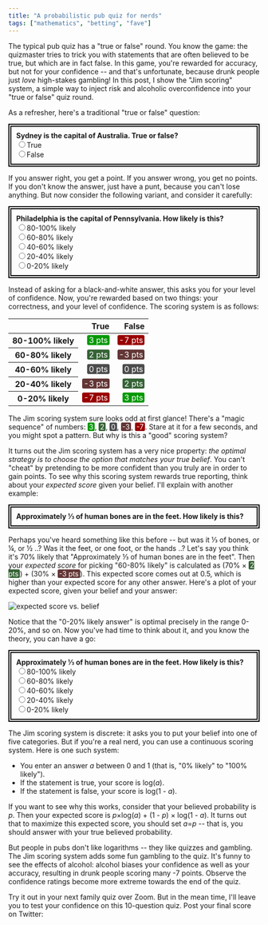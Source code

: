```yaml
---
title: "A probabilistic pub quiz for nerds"
tags: ["mathematics", "betting", "fave"]
---
```


The typical pub quiz has a "true or false" round.
You know the game:
the quizmaster tries to trick you
with statements that are often believed to be true,
but which are in fact false.
In this game,
you're rewarded for accuracy, 
but not for your confidence --
and that's unfortunate, because 
drunk people just _love_ high-stakes gambling!
In this post,
I show the "Jim scoring" system,
a simple way to inject risk and alcoholic overconfidence 
into your "true or false" quiz round.

As a refresher,
here's a traditional "true or false" question:

<div class="question-box">
  <div class="question">Sydney is the capital of Australia. True or false?</div>
  <div>
    <div><input type="radio" name="ans_traditional" id="ans_traditional_1" value="true" /><label for="ans_traditional_1">True</label><span class="score score-wrong">Wrong; it's Canberra. 0 pts.</span></div>
    <div><input type="radio" name="ans_traditional" id="ans_traditional_2" value="false" /><label for="ans_traditional_2">False</label><span class="score score-right">Right! 1 pt.</span></div>
  </div>
</div>

If you answer right, you get a point.
If you answer wrong, you get no points.
If you don't know the answer,
just have a punt,
because you can't lose anything.
But now consider the following variant,
and consider it carefully:

<div class="question-box">
  <div class="question">Philadelphia is the capital of Pennsylvania. How likely is this?</div>
  <div>
    <div><input type="radio" name="ans_prob" id="ans_prob_5" value="80-100" /><label for="ans_prob_5">80-100% likely</label><span class="score score-vwrong">It's Harrisburg! -7 pts.</span></div>
    <div><input type="radio" name="ans_prob" id="ans_prob_4" value="60-80" /><label for="ans_prob_4">60-80% likely</label><span class="score score-wrong">It's Harrisburg. -3 pts. </span></div>
    <div><input type="radio" name="ans_prob" id="ans_prob_3" value="40-60" /><label for="ans_prob_3">40-60% likely</label><span class="score score-neutral">It's Harrisburg. 0 pts.</span></div>
    <div><input type="radio" name="ans_prob" id="ans_prob_2" value="2-40" /><label for="ans_prob_2">20-40% likely</label><span class="score score-right">Right. 2 pts.</span></div>
    <div><input type="radio" name="ans_prob" id="ans_prob_1" value="0-20" /><label for="ans_prob_1">0-20% likely</label><span class="score score-vright">Such confidence! 3 pts.</span></div>
  </div>
</div>

Instead of asking for a black-and-white answer,
this asks you for your level of confidence.
Now, you're rewarded based on two things:
your correctness, and your level of confidence.
The scoring system is as follows:

<table class="scoring-table">
  <thead>
    <tr>
      <th></th>
      <th>True</th>
      <th>False</th>
    </tr>
  </thead>
  <tbody>
    <tr>
      <th>80-100% likely</th>
      <td><span class="score score-vright">3 pts</span></td>
      <td><span class="score score-vwrong">-7 pts</span></td>
    </tr>
    <tr>
      <th>60-80% likely</th>
      <td><span class="score score-right">2 pts</span></td>
      <td><span class="score score-wrong">-3 pts</span></td>
    </tr>
    <tr>
      <th>40-60% likely</th>
      <td><span class="score score-neutral">0 pts</span></td>
      <td><span class="score score-neutral">0 pts</span></td>
    </tr>
    <tr>
      <th>20-40% likely</th>
      <td><span class="score score-wrong">-3 pts</span></td>
      <td><span class="score score-right">2 pts</span></td>
    </tr>
    <tr>
      <th>0-20% likely</th>
      <td><span class="score score-vwrong">-7 pts</span></td>
      <td><span class="score score-vright">3 pts</span></td>
    </tr>
  </tbody>
</table>

<style>
  .scoring-table tr > *:nth-child(2) { text-align: right; }
  .scoring-table tr > *:nth-child(3) { text-align: right; }
</style>

The Jim scoring system sure looks odd at first glance!
There's a "magic sequence" of numbers: 
<span class="score score-vright">3</span>, 
<span class="score score-right">2</span>, 
<span class="score score-neutral">0</span>, 
<span class="score score-wrong">-3</span>, 
<span class="score score-vwrong">-7</span>.
Stare at it for a few seconds, and you might spot a pattern.
But why is this a "good" scoring system?

It turns out the Jim scoring system has a very nice property:
_the optimal strategy is to choose the option that matches your true belief_.
You can't "cheat" by pretending to be more confident than you truly are
in order to gain points.
To see why this scoring system rewards true reporting,
think about your _expected score_ given your belief.
I'll explain with another example:

<div class="question-box">
  <div class="question">Approximately ⅓ of human bones are in the feet. How likely is this?</div>
</div>

Perhaps you've heard something like this before --
but was it ⅓ of bones, or ¼, or ½ ..?
Was it the feet, or one foot, or the hands ..?
Let's say you think it's 70% likely that "Approximately ⅓ of human bones are in the feet".
Then your _expected score_ for picking "60-80% likely" is calculated as
(70% × <span class="score score-right">2 pts</span>) + 
(30% × <span class="score score-wrong">-3 pts</span>).
This expected score comes out at 0.5,
which is higher than your expected score for any other answer.
Here's a plot of your expected score, 
given your belief and your answer:

<p><img style="border: 0" src="{% link /assets/2020-04-26/chart.svg %}" alt="expected score vs. belief" /></p>

Notice that the "0-20% likely answer" is optimal 
precisely in the range 0-20%, and so on.
Now you've had time to think about it,
and you know the theory,
you can have a go:

<div class="question-box">
  <div class="question">Approximately ⅓ of human bones are in the feet. How likely is this?</div>
  <div>
    <div><input type="radio" name="ans_prob" id="ans_prob_5" value="80-100" /><label for="ans_prob_5">80-100% likely</label><span class="score score-vwrong">Overconfident!! -7 pts.</span></div>
    <div><input type="radio" name="ans_prob" id="ans_prob_4" value="60-80" /><label for="ans_prob_4">60-80% likely</label><span class="score score-wrong">No, it's false. -3 pts. </span></div>
    <div><input type="radio" name="ans_prob" id="ans_prob_3" value="40-60" /><label for="ans_prob_3">40-60% likely</label><span class="score score-neutral">It's false. 0 pts.</span></div>
    <div><input type="radio" name="ans_prob" id="ans_prob_2" value="2-40" /><label for="ans_prob_2">20-40% likely</label><span class="score score-right">Yep, it's false. 2 pts.</span></div>
    <div><input type="radio" name="ans_prob" id="ans_prob_1" value="0-20" /><label for="ans_prob_1">0-20% likely</label><span class="score score-vright">Such confidence! 3 pts.</span></div>
  </div>
</div>

The Jim scoring system is discrete:
it asks you to put your belief into one of five categories.
But if you're a real nerd,
you can use a continuous scoring system.
Here is one such system:

* You enter an answer _a_ between 0 and 1 (that is, "0% likely" to "100% likely").
* If the statement is true, your score is log(_a_).
* If the statement is false, your score is log(1 - _a_).

If you want to see why this works,
consider that your believed probability is _p_.
Then your expected score is _p_×log(_a_) + (1 - _p_) × log(1 - _a_).
It turns out that to maximize this expected score,
you should set _a_=_p_ --
that is, you should answer with your true believed probability.

But people in pubs don't like logarithms --
they like quizzes and gambling.
The Jim scoring system
adds some fun gambling to the quiz.
It's funny to see the effects of alcohol:
alcohol biases your confidence as well as your accuracy,
resulting in drunk people scoring many -7 points.
Observe the confidence ratings become more extreme towards the end of the quiz.

Try it out in your next family quiz over Zoom.
But in the mean time,
I'll leave you to test your confidence on this 10-question quiz.
Post your final score on Twitter:

<div id="end_quiz">
</div>

<script type="module">
  import { h, Component, render } from 'https://unpkg.com/preact?module';

  const quiz = [
    { question: "An emu cannot fly.", answer: true },
    { question: "Wyoming is on the Canadian border of the USA.", answer: false },
    { question: "Quaker is another name for a Mormon.", answer: false },
    { question: "Silly mid on is a fielding position in cricket.", answer: true },
    { question: "Spartacus was a great Roman general.", answer: false },
    { question: "Edinburgh is further East than Carlisle.", answer: false },
    { question: "Kangaroos are only an inch long at birth.", answer: true },
    { question: "George Washington's body was preserved in a barrel of Whiskey for 32 years.", answer: false },
    { question: "The can-opener was not invented until 45 years after the tin can.", answer: true },
    { question: "President Theodore Roosevelt's son was called Kermit.", answer: true },
  ];

  const scores = {
    true: {0: -7, 20: -3, 40: 0, 60: 2, 80: 3},
    false: {0: 3, 20: 2, 40: 0, 60: -3, 80: -7}
  };
  const labels = {
    true: {0: "Noo!! -7 pts", 20: "No, it's true. -3 pts", 40: "It's true. 0 pts", 60: "Yep, it's true. 2 pts", 80: "Confidence! 3 pts"},
    false: {0: "Confidence! 3 pts", 20: "Yep, it's false. 2 pts", 40: "It's false. 0 pts", 60: "No, it's false. -3 pts", 80: "Noo!! -7 pts"}
  };
  const cssClass = {
    true: {0:'vwrong', 20:'wrong', 40:'neutral', 60:'right', 80:'vright'},
    false: {0:'vright', 20:'right', 40:'neutral', 60:'wrong', 80:'vwrong'}
  };

  class QuizApp extends Component {
    state = {};

    render() {
      return h('div', null, [
        quiz.map((q,i) => h('div', {class: 'question-box'}, [
          h('div', { class: 'question' }, q.question + ' How likely is this?'),
          h('div', null, [80,60,40,20,0].map(p => h('div', null, [
            h('input', { 
              type: 'radio', 
              name: 'q'+i, 
              id: 'q'+i+'_'+p, 
              value: p,
              disabled: this.state.hasOwnProperty('q'+i),
              onInput: () => {
                this.setState({ ['q'+i]: p });
              }
            }, []),
            h('label', { for: 'q'+i+'_'+p }, p+'-'+(p+20)+'% likely'),
            h('span', { class: 'score score-' + cssClass[q.answer][p] }, labels[q.answer][p])
          ])))
        ])),
        h('div', {class: 'final-score'}, [
          "Your score: " + quiz.map((q,i) => scores[q.answer][this.state.hasOwnProperty('q'+i) ? this.state['q'+i] : 40]).reduce(((acc, x) => acc+x), 0)
        ])
      ]);
    }
  }

  render(h(QuizApp, null, []), document.getElementById("end_quiz"));
</script>

<style>
  span.score {
    color: white;
    border-radius: 0.2em;
    padding: 0 0.2em;
  }
  span.score-vwrong  { background-color: hsl(  0,100%,30%); }
  span.score-wrong   { background-color: hsl(  0, 30%,30%); }
  span.score-neutral { background-color: hsl(  0,  0%,30%); }
  span.score-right   { background-color: hsl(120, 30%,30%); }
  span.score-vright  { background-color: hsl(120,100%,30%); }

  .question-box span.score {
    display: none;
    margin-left: 1em;
  }
  input[type=radio]:checked + label + span.score {
    display: inline;
  }

  .final-score {
    text-align: center;
    font-weight: bold;
    font-size: 2em;
    color: blue;
    margin: 2em 0;
  }
  .question-box {
    border: 6px double black;
    margin: 1em auto;
    padding: 0.7em;
    max-width: 40em;
  }
  .question {
    font-weight: bold;
  }
</style>
